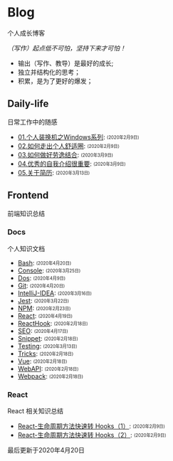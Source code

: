 
# Blog
个人成长博客

*（写作）起点低不可怕，坚持下来才可怕！*
- 输出（写作、教导）是最好的成长;
- 独立并结构化的思考；
- 积累，是为了更好的爆发；

## Daily-life
日常工作中的随感

- [01.个人装换机之Windows系列](/daily-life/01.%E4%B8%AA%E4%BA%BA%E8%A3%85%E6%8D%A2%E6%9C%BA%E4%B9%8BWindows%E7%B3%BB%E5%88%97.md): <sub><sup>(2020年2月9日)</sup></sub>
- [02.如何走出个人舒适圈](/daily-life/02.%E5%A6%82%E4%BD%95%E8%B5%B0%E5%87%BA%E4%B8%AA%E4%BA%BA%E8%88%92%E9%80%82%E5%9C%88.md): <sub><sup>(2020年2月9日)</sup></sub>
- [03.如何做好劳逸结合](/daily-life/03.%E5%A6%82%E4%BD%95%E5%81%9A%E5%A5%BD%E5%8A%B3%E9%80%B8%E7%BB%93%E5%90%88.md): <sub><sup>(2020年3月9日)</sup></sub>
- [04.优秀的自我介绍很重要](/daily-life/04.%E4%BC%98%E7%A7%80%E7%9A%84%E8%87%AA%E6%88%91%E4%BB%8B%E7%BB%8D%E5%BE%88%E9%87%8D%E8%A6%81.md): <sub><sup>(2020年3月9日)</sup></sub>
- [05.关于简历](/daily-life/05.%E5%85%B3%E4%BA%8E%E7%AE%80%E5%8E%86.md): <sub><sup>(2020年3月13日)</sup></sub>

## Frontend
前端知识总结


### Docs
个人知识文档

- [Bash](/frontend/docs/Bash.md): <sub><sup>(2020年4月20日)</sup></sub>
- [Console](/frontend/docs/Console.md): <sub><sup>(2020年3月25日)</sup></sub>
- [Dos](/frontend/docs/Dos.md): <sub><sup>(2020年4月9日)</sup></sub>
- [Git](/frontend/docs/Git.md): <sub><sup>(2020年4月20日)</sup></sub>
- [IntelliJ-IDEA](/frontend/docs/IntelliJ-IDEA.md): <sub><sup>(2020年3月16日)</sup></sub>
- [Jest](/frontend/docs/Jest.md): <sub><sup>(2020年3月22日)</sup></sub>
- [NPM](/frontend/docs/NPM.md): <sub><sup>(2020年2月23日)</sup></sub>
- [React](/frontend/docs/React.md): <sub><sup>(2020年4月19日)</sup></sub>
- [ReactHook](/frontend/docs/ReactHook.md): <sub><sup>(2020年2月18日)</sup></sub>
- [SEO](/frontend/docs/SEO.md): <sub><sup>(2020年4月17日)</sup></sub>
- [Snippet](/frontend/docs/Snippet.md): <sub><sup>(2020年2月18日)</sup></sub>
- [Testing](/frontend/docs/Testing.md): <sub><sup>(2020年3月13日)</sup></sub>
- [Tricks](/frontend/docs/Tricks.md): <sub><sup>(2020年2月18日)</sup></sub>
- [Vue](/frontend/docs/Vue.md): <sub><sup>(2020年2月18日)</sup></sub>
- [WebAPI](/frontend/docs/WebAPI.md): <sub><sup>(2020年2月18日)</sup></sub>
- [Webpack](/frontend/docs/Webpack.md): <sub><sup>(2020年2月18日)</sup></sub>

### React
React 相关知识总结

- [React-生命周期方法快速转 Hooks（1）](/frontend/react/React-%E7%94%9F%E5%91%BD%E5%91%A8%E6%9C%9F%E6%96%B9%E6%B3%95%E5%BF%AB%E9%80%9F%E8%BD%AC%20Hooks%EF%BC%881%EF%BC%89.md): <sub><sup>(2020年2月9日)</sup></sub>
- [React-生命周期方法快速转 Hooks（2）](/frontend/react/React-%E7%94%9F%E5%91%BD%E5%91%A8%E6%9C%9F%E6%96%B9%E6%B3%95%E5%BF%AB%E9%80%9F%E8%BD%AC%20Hooks%EF%BC%882%EF%BC%89.md): <sub><sup>(2020年2月9日)</sup></sub>

最后更新于2020年4月20日
